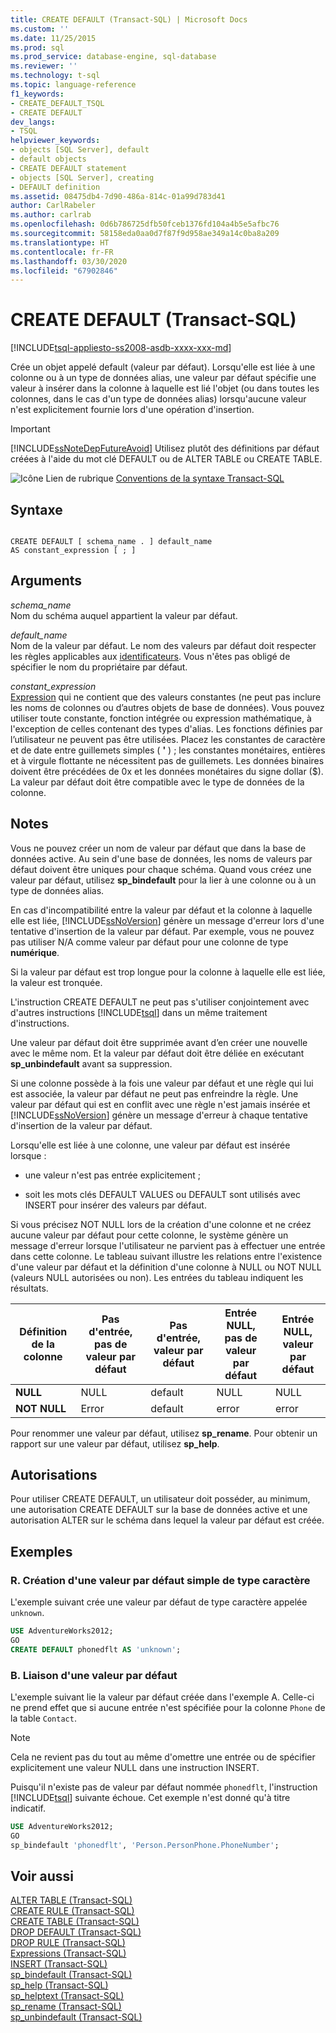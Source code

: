 ```yaml
---
title: CREATE DEFAULT (Transact-SQL) | Microsoft Docs
ms.custom: ''
ms.date: 11/25/2015
ms.prod: sql
ms.prod_service: database-engine, sql-database
ms.reviewer: ''
ms.technology: t-sql
ms.topic: language-reference
f1_keywords:
- CREATE_DEFAULT_TSQL
- CREATE DEFAULT
dev_langs:
- TSQL
helpviewer_keywords:
- objects [SQL Server], default
- default objects
- CREATE DEFAULT statement
- objects [SQL Server], creating
- DEFAULT definition
ms.assetid: 08475db4-7d90-486a-814c-01a99d783d41
author: CarlRabeler
ms.author: carlrab
ms.openlocfilehash: 0d6b786725dfb50fceb1376fd104a4b5e5afbc76
ms.sourcegitcommit: 58158eda0aa0d7f87f9d958ae349a14c0ba8a209
ms.translationtype: HT
ms.contentlocale: fr-FR
ms.lasthandoff: 03/30/2020
ms.locfileid: "67902846"
---
```

# <a name="create-default-transact-sql"></a>CREATE DEFAULT (Transact-SQL)
[!INCLUDE[tsql-appliesto-ss2008-asdb-xxxx-xxx-md](../../includes/tsql-appliesto-ss2008-asdb-xxxx-xxx-md.md)]

Crée un objet appelé default (valeur par défaut). Lorsqu'elle est liée à une colonne ou à un type de données alias, une valeur par défaut spécifie une valeur à insérer dans la colonne à laquelle est lié l'objet (ou dans toutes les colonnes, dans le cas d'un type de données alias) lorsqu'aucune valeur n'est explicitement fournie lors d'une opération d'insertion.  
  
> [!IMPORTANT]  
>  [!INCLUDE[ssNoteDepFutureAvoid](../../includes/ssnotedepfutureavoid-md.md)] Utilisez plutôt des définitions par défaut créées à l'aide du mot clé DEFAULT ou de ALTER TABLE ou CREATE TABLE.  
  
![Icône Lien de rubrique](../../database-engine/configure-windows/media/topic-link.gif "Icône du lien de rubrique") [Conventions de la syntaxe Transact-SQL](../../t-sql/language-elements/transact-sql-syntax-conventions-transact-sql.md)  
  
## <a name="syntax"></a>Syntaxe  
  
```  
  
CREATE DEFAULT [ schema_name . ] default_name   
AS constant_expression [ ; ]  
```  
  
## <a name="arguments"></a>Arguments  
*schema_name*  
 Nom du schéma auquel appartient la valeur par défaut.  
  
*default_name*  
 Nom de la valeur par défaut. Le nom des valeurs par défaut doit respecter les règles applicables aux [identificateurs](../../relational-databases/databases/database-identifiers.md). Vous n'êtes pas obligé de spécifier le nom du propriétaire par défaut.  
  
*constant_expression*  
[Expression](../../t-sql/language-elements/expressions-transact-sql.md) qui ne contient que des valeurs constantes (ne peut pas inclure les noms de colonnes ou d’autres objets de base de données). Vous pouvez utiliser toute constante, fonction intégrée ou expression mathématique, à l'exception de celles contenant des types d'alias. Les fonctions définies par l’utilisateur ne peuvent pas être utilisées. Placez les constantes de caractère et de date entre guillemets simples ( **'** ) ; les constantes monétaires, entières et à virgule flottante ne nécessitent pas de guillemets. Les données binaires doivent être précédées de 0x et les données monétaires du signe dollar ($). La valeur par défaut doit être compatible avec le type de données de la colonne.  
  
## <a name="remarks"></a>Notes  
 Vous ne pouvez créer un nom de valeur par défaut que dans la base de données active. Au sein d'une base de données, les noms de valeurs par défaut doivent être uniques pour chaque schéma. Quand vous créez une valeur par défaut, utilisez **sp_bindefault** pour la lier à une colonne ou à un type de données alias.  
  
 En cas d'incompatibilité entre la valeur par défaut et la colonne à laquelle elle est liée, [!INCLUDE[ssNoVersion](../../includes/ssnoversion-md.md)] génère un message d'erreur lors d'une tentative d'insertion de la valeur par défaut. Par exemple, vous ne pouvez pas utiliser N/A comme valeur par défaut pour une colonne de type **numérique**.  
  
 Si la valeur par défaut est trop longue pour la colonne à laquelle elle est liée, la valeur est tronquée.  
  
 L'instruction CREATE DEFAULT ne peut pas s'utiliser conjointement avec d'autres instructions [!INCLUDE[tsql](../../includes/tsql-md.md)] dans un même traitement d'instructions.  
  
 Une valeur par défaut doit être supprimée avant d’en créer une nouvelle avec le même nom. Et la valeur par défaut doit être déliée en exécutant **sp_unbindefault** avant sa suppression.  
  
 Si une colonne possède à la fois une valeur par défaut et une règle qui lui est associée, la valeur par défaut ne peut pas enfreindre la règle. Une valeur par défaut qui est en conflit avec une règle n'est jamais insérée et [!INCLUDE[ssNoVersion](../../includes/ssnoversion-md.md)] génère un message d'erreur à chaque tentative d'insertion de la valeur par défaut.  
  
 Lorsqu'elle est liée à une colonne, une valeur par défaut est insérée lorsque :  
  
-   une valeur n'est pas entrée explicitement ;  
  
-   soit les mots clés DEFAULT VALUES ou DEFAULT sont utilisés avec INSERT pour insérer des valeurs par défaut.  
  
 Si vous précisez NOT NULL lors de la création d'une colonne et ne créez aucune valeur par défaut pour cette colonne, le système génère un message d'erreur lorsque l'utilisateur ne parvient pas à effectuer une entrée dans cette colonne. Le tableau suivant illustre les relations entre l'existence d'une valeur par défaut et la définition d'une colonne à NULL ou NOT NULL (valeurs NULL autorisées ou non). Les entrées du tableau indiquent les résultats.  
  
|Définition de la colonne|Pas d'entrée, pas de valeur par défaut|Pas d'entrée, valeur par défaut|Entrée NULL, pas de valeur par défaut|Entrée NULL, valeur par défaut|  
|-----------------------|--------------------------|-----------------------|----------------------------|-------------------------|  
|**NULL**|NULL|default|NULL|NULL|  
|**NOT NULL**|Error|default|error|error|  
  
 Pour renommer une valeur par défaut, utilisez **sp_rename**. Pour obtenir un rapport sur une valeur par défaut, utilisez **sp_help**.  
  
## <a name="permissions"></a>Autorisations  
 Pour utiliser CREATE DEFAULT, un utilisateur doit posséder, au minimum, une autorisation CREATE DEFAULT sur la base de données active et une autorisation ALTER sur le schéma dans lequel la valeur par défaut est créée.  
  
## <a name="examples"></a>Exemples  
  
### <a name="a-creating-a-simple-character-default"></a>R. Création d'une valeur par défaut simple de type caractère  
 L'exemple suivant crée une valeur par défaut de type caractère appelée `unknown`.  
  
```sql  
USE AdventureWorks2012;  
GO  
CREATE DEFAULT phonedflt AS 'unknown';  
```  
  
### <a name="b-binding-a-default"></a>B. Liaison d'une valeur par défaut  
 L'exemple suivant lie la valeur par défaut créée dans l'exemple A. Celle-ci ne prend effet que si aucune entrée n'est spécifiée pour la colonne `Phone` de la table `Contact`. 
 
 > [!Note] 
 >  Cela ne revient pas du tout au même d'omettre une entrée ou de spécifier explicitement une valeur NULL dans une instruction INSERT.  
  
 Puisqu'il n'existe pas de valeur par défaut nommée `phonedflt`, l'instruction [!INCLUDE[tsql](../../includes/tsql-md.md)] suivante échoue. Cet exemple n'est donné qu'à titre indicatif.  
  
```sql  
USE AdventureWorks2012;  
GO  
sp_bindefault 'phonedflt', 'Person.PersonPhone.PhoneNumber';  
```  
  
## <a name="see-also"></a>Voir aussi  
 [ALTER TABLE &#40;Transact-SQL&#41;](../../t-sql/statements/alter-table-transact-sql.md)   
 [CREATE RULE &#40;Transact-SQL&#41;](../../t-sql/statements/create-rule-transact-sql.md)   
 [CREATE TABLE &#40;Transact-SQL&#41;](../../t-sql/statements/create-table-transact-sql.md)   
 [DROP DEFAULT &#40;Transact-SQL&#41;](../../t-sql/statements/drop-default-transact-sql.md)   
 [DROP RULE &#40;Transact-SQL&#41;](../../t-sql/statements/drop-rule-transact-sql.md)   
 [Expressions &#40;Transact-SQL&#41;](../../t-sql/language-elements/expressions-transact-sql.md)   
 [INSERT &#40;Transact-SQL&#41;](../../t-sql/statements/insert-transact-sql.md)   
 [sp_bindefault &#40;Transact-SQL&#41;](../../relational-databases/system-stored-procedures/sp-bindefault-transact-sql.md)   
 [sp_help &#40;Transact-SQL&#41;](../../relational-databases/system-stored-procedures/sp-help-transact-sql.md)   
 [sp_helptext &#40;Transact-SQL&#41;](../../relational-databases/system-stored-procedures/sp-helptext-transact-sql.md)   
 [sp_rename &#40;Transact-SQL&#41;](../../relational-databases/system-stored-procedures/sp-rename-transact-sql.md)   
 [sp_unbindefault &#40;Transact-SQL&#41;](../../relational-databases/system-stored-procedures/sp-unbindefault-transact-sql.md)  
  
  
